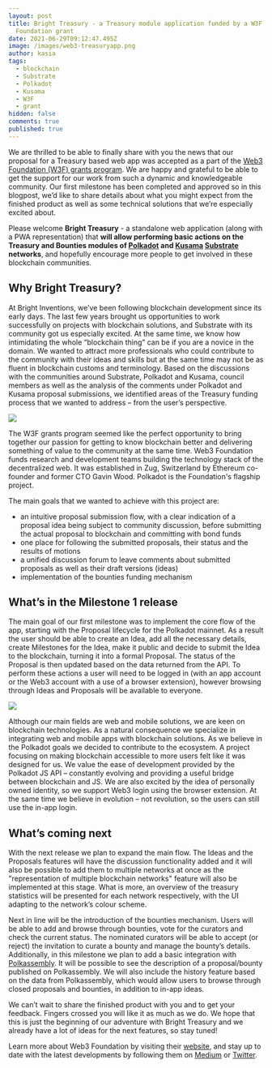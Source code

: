 ```yaml
---
layout: post
title: Bright Treasury - a Treasury module application funded by a W3F
  Foundation grant
date: 2021-06-29T09:12:47.495Z
image: /images/web3-treasuryapp.png
author: kasia
tags:
  - blockchain
  - Substrate
  - Polkadot
  - Kusama
  - W3F
  - grant
hidden: false
comments: true
published: true
---
```

We are thrilled to be able to finally share with you the news that our proposal for a Treasury based web app was accepted as a part of the [Web3 Foundation (W3F) grants program](https://web3.foundation/grants/). We are happy and grateful to be able to get the support for our work from such a dynamic and knowledgeable community. Our first milestone has been completed and approved so in this blogpost, we’d like to share details about what you might expect from the finished product as well as some technical solutions that we’re especially excited about. 

Please welcome **Bright Treasury** - a standalone web application (along with a PWA representation) that **will allow performing basic actions on the Treasury and Bounties modules of [Polkadot](https://polkadot.network/) and [Kusama](https://kusama.network/) [Substrate](https://substrate.dev/) networks**, and hopefully encourage more people to get involved in these blockchain communities.

## **Why Bright Treasury?**

At Bright Inventions, we’ve been following blockchain development since its early days. The last few years brought us opportunities to work successfully on projects with blockchain solutions, and Substrate with its community got us especially excited. At the same time, we know how intimidating the whole “blockchain thing” can be if you are a novice in the domain. We wanted to attract more professionals who could contribute to the community with their ideas and skills but at the same time may not be as fluent in blockchain customs and terminology. Based on the discussions with the communities around Substrate, Polkadot and Kusama, council members as well as the analysis of the comments under Polkadot and Kusama proposal submissions, we identified areas of the Treasury funding process that we wanted to address – from the user’s perspective.

![](/images/artboard-–-5.png)

The W3F grants program seemed like the perfect opportunity to bring together our passion for getting to know blockchain better and delivering something of value to the community at the same time. Web3 Foundation funds research and development teams building the technology stack of the decentralized web. It was established in Zug, Switzerland by Ethereum co-founder and former CTO Gavin Wood. Polkadot is the Foundation's flagship project.

The main goals that we wanted to achieve with this project are:

* an intuitive proposal submission flow, with a clear indication of a proposal idea being subject to community discussion, before submitting the actual proposal to blockchain and committing with bond funds 
* one place for following the submitted proposals, their status and the results of motions
* a unified discussion forum to leave comments about submitted proposals as well as their draft versions (ideas)
* implementation of the bounties funding mechanism

## **What’s in the Milestone 1 release**

The main goal of our first milestone was to implement the core flow of the app, starting with the Proposal lifecycle for the Polkadot mainnet. As a result the user should be able to create an Idea, add all the necessary details, create Milestones for the Idea, make it public and decide to submit the Idea to the blockchain, turning it into a formal Proposal. The status of the Proposal is then updated based on the data returned from the API. To perform these actions a user will need to be logged in (with an app account or the Web3 account with a use of a browser extension), however browsing through Ideas and Proposals will be available to everyone.

![](/images/screenshot-2021-05-24-at-10.21.30.png)

Although our main fields are web and mobile solutions, we are keen on blockchain technologies. As a natural consequence we specialize in integrating web and mobile apps with blockchain solutions. As we believe in the Polkadot goals we decided to contribute to the ecosystem. A project focusing on making blockchain accessible to more users felt like it was designed for us. We value the ease of development provided by the Polkadot JS API – constantly evolving and providing a useful bridge between blockchain and JS. We are also excited by the idea of personally owned identity, so we support Web3 login using the browser extension. At the same time we believe in evolution – not revolution, so the users can still use the in-app login.

## **What’s coming next**

With the next release we plan to expand the main flow. The Ideas and the Proposals features will have the discussion functionality added and it will also be possible to add them to multiple networks at once as the "representation of multiple blockchain networks" feature will also be implemented at this stage. What is more, an overview of the treasury statistics will be presented for each network respectively, with the UI adapting to the network’s colour scheme. 

Next in line will be the introduction of the bounties mechanism. Users will be able to add and browse through bounties, vote for the curators and check the current status. The nominated curators will be able to accept (or reject) the invitation to curate a bounty and manage the bounty’s details. Additionally, in this milestone we plan to add a basic integration with [Polkassembly](https://polkadot.polkassembly.io/). It will be possible to see the description of a proposal/bounty published on Polkassembly. We will also include the history feature based on the data from Polkassembly, which would allow users to browse through closed proposals and bounties, in addition to in-app ideas.

We can’t wait to share the finished product with you and to get your feedback. Fingers crossed you will like it as much as we do. We hope that this is just the beginning of our adventure with Bright Treasury and we already have a lot of ideas for the next features, so stay tuned!

Learn more about Web3 Foundation by visiting their [website](https://web3.foundation/), and stay up to date with the latest developments by following them on [Medium](https://medium.com/web3foundation) or [Twitter](https://twitter.com/web3foundation).